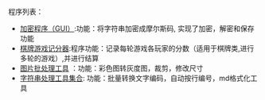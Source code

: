 程序列表：
- [加密程序（GUI）](https://github.com/supertab/prac_py/tree/encryptGUI):功能：将字符串加密成摩尔斯码, 实现了加密，解密和保存功能
- [棋牌游戏记分器](https://github.com/supertab/prac_py/tree/gameCounter):程序功能：记录每轮游戏各玩家的分数（适用于棋牌类,进行多轮的游戏）,并进行结算
- [图片批处理工具](https://github.com/supertab/prac_py/tree/im_tool)
：功能：彩色图转灰度图，裁剪，修改尺寸
- [字符串处理工具集合](https://github.com/supertab/prac_py/tree/strTool): 功能：批量转换文字编码，自动按行编号，md格式化工具